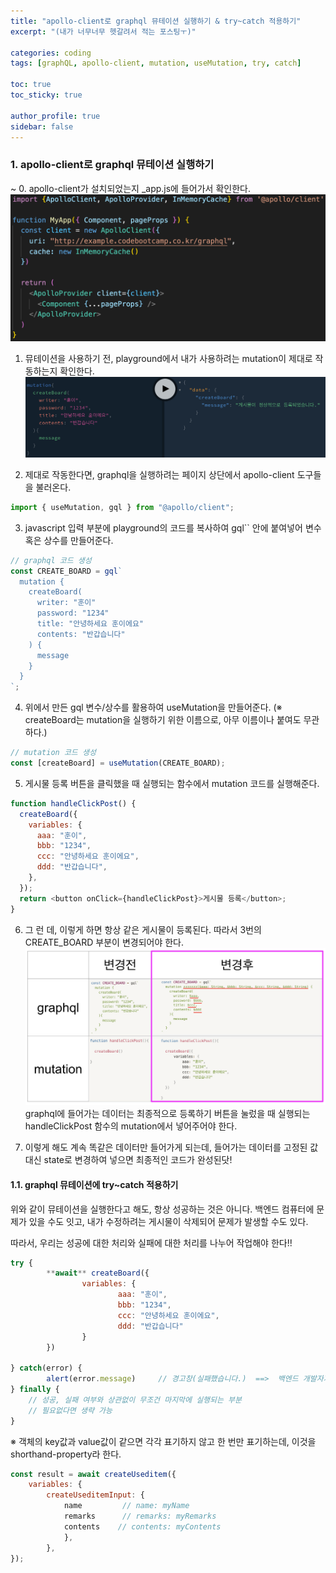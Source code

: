 ```yaml
---
title: "apollo-client로 graphql 뮤테이션 실행하기 & try~catch 적용하기"
excerpt: "(내가 너무너무 헷갈려서 적는 포스팅ㅜ)"

categories: coding
tags: [graphQL, apollo-client, mutation, useMutation, try, catch]

toc: true
toc_sticky: true

author_profile: true
sidebar: false
---
```


### 1. apollo-client로 graphql 뮤테이션 실행하기

~ 0. apollo-client가 설치되었는지 \_app.js에 들어가서 확인한다.
![apollo_client](\assets/images/use_mutation/apollo-client.png)

1. 뮤테이션을 사용하기 전, playground에서 내가 사용하려는 mutation이 제대로 작동하는지 확인한다.
   ![playground](\assets/images/use_mutation/playground.png)

2. 제대로 작동한다면, graphql을 실행하려는 페이지 상단에서 apollo-client 도구들을 불러온다.

```javascript
import { useMutation, gql } from "@apollo/client";
```

3. javascript 입력 부분에 playground의 코드를 복사하여 gql`` 안에 붙여넣어 변수 혹은 상수를 만들어준다.

```javascript
// graphql 코드 생성
const CREATE_BOARD = gql`
  mutation {
    createBoard(
      writer: "훈이"
      password: "1234"
      title: "안녕하세요 훈이에요"
      contents: "반갑습니다"
    ) {
      message
    }
  }
`;
```

4. 위에서 만든 gql 변수/상수를 활용하여 useMutation을 만들어준다. (※ createBoard는 mutation을 실행하기 위한 이름으로, 아무 이름이나 붙여도 무관하다.)

```javascript
// mutation 코드 생성
const [createBoard] = useMutation(CREATE_BOARD);
```

5. 게시물 등록 버튼을 클릭했을 때 실행되는 함수에서 mutation 코드를 실행해준다.

```javascript
function handleClickPost() {
  createBoard({
    variables: {
      aaa: "훈이",
      bbb: "1234",
      ccc: "안녕하세요 훈이에요",
      ddd: "반갑습니다",
    },
  });
  return <button onClick={handleClickPost}>게시물 등록</button>;
}
```

6. 그 런 데, 이렇게 하면 항상 같은 게시물이 등록된다. 따라서 3번의 CREATE_BOARD 부분이 변경되어야 한다.
   ![revision](\assets/images/use_mutation/revision.png)
   graphql에 들어가는 데이터는 최종적으로 등록하기 버튼을 눌렀을 때 실행되는 handleClickPost 함수의 mutation에서 넣어주어야 한다.

7. 이렇게 해도 계속 똑같은 데이터만 들어가게 되는데, 들어가는 데이터를 고정된 값 대신 state로 변경하여 넣으면 최종적인 코드가 완성된닷!

#### 1.1. graphql 뮤테이션에 try~catch 적용하기

위와 같이 뮤테이션을 실행한다고 해도, 항상 성공하는 것은 아니다. 백엔드 컴퓨터에 문제가 있을 수도 잇고, 내가 수정하려는 게시물이 삭제되어 문제가 발생할 수도 있다.

따라서, 우리는 성공에 대한 처리와 실패에 대한 처리를 나누어 작업해야 한다!!

```javascript
try {
		**await** createBoard({
				variables: {
						aaa: "훈이",
						bbb: "1234",
						ccc: "안녕하세요 훈이에요",
						ddd: "반갑습니다"
				}
		})

} catch(error) {
		alert(error.message)     // 경고창(실패했습니다.)  ==>  백엔드 개발자가 보내주는 실패 메시지
} finally {
	// 성공, 실패 여부와 상관없이 무조건 마지막에 실행되는 부분
	// 필요없다면 생략 가능
}
```

※ 객체의 key값과 value값이 같으면 각각 표기하지 않고 한 번만 표기하는데, 이것을 shorthand-property라 한다.

```javascript
const result = await createUseditem({
	variables: {
		createUseditemInput: {
			name         // name: myName
			remarks      // remarks: myRemarks
			contents    // contents: myContents
			},
		},
});
```
